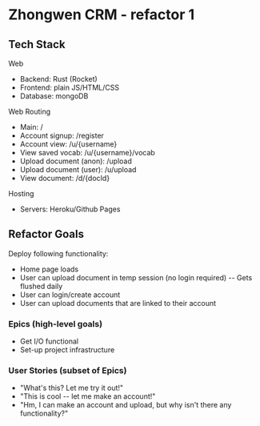 # Zhongwen CRM - refactor 1

## Tech Stack
Web
- Backend: Rust (Rocket)
- Frontend: plain JS/HTML/CSS
- Database: mongoDB

Web Routing
- Main: /
- Account signup: /register
- Account view: /u/{username}
- View saved vocab: /u/{username}/vocab
- Upload document (anon): /upload
- Upload document (user): /u/upload
- View document: /d/{docId}

Hosting
- Servers: Heroku/Github Pages

## Refactor Goals
Deploy following functionality:
- Home page loads
- User can upload document in temp session (no login required)
    -- Gets flushed daily
- User can login/create account
- User can upload documents that are linked to their account

### Epics (high-level goals)
- Get I/O functional
- Set-up project infrastructure

### User Stories (subset of Epics)
- "What's this? Let me try it out!"
- "This is cool -- let me make an account!"
- "Hm, I can make an account and upload, but why isn't there any functionality?"
